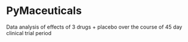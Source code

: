 # PyMaceuticals
Data analysis of effects of 3 drugs + placebo over the course of 45 day clinical trial period
